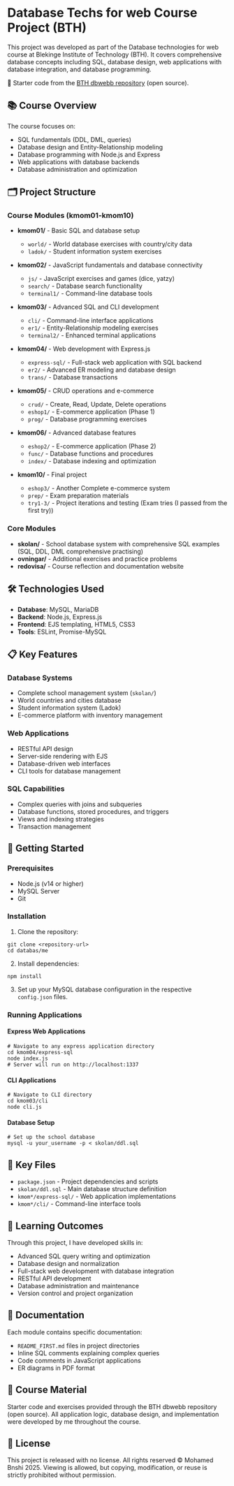# Database Techs for web Course Project (BTH)

This project was developed as part of the Database technologies for web course at Blekinge Institute of Technology (BTH). It covers comprehensive database concepts including SQL, database design, web applications with database integration, and database programming.

🔹 Starter code from the [BTH dbwebb repository](https://github.com/dbwebb-se/databas) (open source).

## 📚 Course Overview

The course focuses on:
- SQL fundamentals (DDL, DML, queries)
- Database design and Entity-Relationship modeling
- Database programming with Node.js and Express
- Web applications with database backends
- Database administration and optimization

## 🗂️ Project Structure

### Course Modules (kmom01-kmom10)

- **kmom01/** - Basic SQL and database setup
  - `world/` - World database exercises with country/city data
  - `ladok/` - Student information system exercises

- **kmom02/** - JavaScript fundamentals and database connectivity
  - `js/` - JavaScript exercises and games (dice, yatzy)
  - `search/` - Database search functionality
  - `terminal1/` - Command-line database tools

- **kmom03/** - Advanced SQL and CLI development
  - `cli/` - Command-line interface applications
  - `er1/` - Entity-Relationship modeling exercises
  - `terminal2/` - Enhanced terminal applications

- **kmom04/** - Web development with Express.js
  - `express-sql/` - Full-stack web application with SQL backend
  - `er2/` - Advanced ER modeling and database design
  - `trans/` - Database transactions

- **kmom05/** - CRUD operations and e-commerce
  - `crud/` - Create, Read, Update, Delete operations
  - `eshop1/` - E-commerce application (Phase 1)
  - `prog/` - Database programming exercises

- **kmom06/** - Advanced database features
  - `eshop2/` - E-commerce application (Phase 2)
  - `func/` - Database functions and procedures
  - `index/` - Database indexing and optimization

- **kmom10/** - Final project
  - `eshop3/` - Another Complete e-commerce system
  - `prep/` - Exam preparation materials
  - `try1-3/` - Project iterations and testing (Exam tries (I passed from the first try))

### Core Modules

- **skolan/** - School database system with comprehensive SQL examples (SQL, DDL, DML comprehensive practising)
- **ovningar/** - Additional exercises and practice problems
- **redovisa/** - Course reflection and documentation website

## 🛠️ Technologies Used

- **Database**: MySQL, MariaDB
- **Backend**: Node.js, Express.js
- **Frontend**: EJS templating, HTML5, CSS3
- **Tools**: ESLint, Promise-MySQL

## 📋 Key Features

### Database Systems
- Complete school management system (`skolan/`)
- World countries and cities database
- Student information system (Ladok)
- E-commerce platform with inventory management

### Web Applications
- RESTful API design
- Server-side rendering with EJS
- Database-driven web interfaces
- CLI tools for database management

### SQL Capabilities
- Complex queries with joins and subqueries
- Database functions, stored procedures, and triggers
- Views and indexing strategies
- Transaction management

## 🚀 Getting Started

### Prerequisites
- Node.js (v14 or higher)
- MySQL Server
- Git

### Installation

1. Clone the repository:
```
git clone <repository-url>
cd databas/me
```

2. Install dependencies:
```
npm install
```

3. Set up your MySQL database configuration in the respective `config.json` files.

### Running Applications

#### Express Web Applications
```
# Navigate to any express application directory
cd kmom04/express-sql
node index.js
# Server will run on http://localhost:1337
```

#### CLI Applications
```
# Navigate to CLI directory
cd kmom03/cli
node cli.js
```

#### Database Setup
```
# Set up the school database
mysql -u your_username -p < skolan/ddl.sql
```

## 📁 Key Files

- `package.json` - Project dependencies and scripts
- `skolan/ddl.sql` - Main database structure definition
- `kmom*/express-sql/` - Web application implementations
- `kmom*/cli/` - Command-line interface tools

## 🎯 Learning Outcomes

Through this project, I have developed skills in:
- Advanced SQL query writing and optimization
- Database design and normalization
- Full-stack web development with database integration
- RESTful API development
- Database administration and maintenance
- Version control and project organization

## 📝 Documentation

Each module contains specific documentation:
- `README_FIRST.md` files in project directories
- Inline SQL comments explaining complex queries
- Code comments in JavaScript applications
- ER diagrams in PDF format

## 🔹 Course Material

Starter code and exercises provided through the BTH dbwebb repository (open source).
All application logic, database design, and implementation were developed by me throughout the course.

## 📄 License

This project is released with no license.
All rights reserved © Mohamed Bnshi 2025.
Viewing is allowed, but copying, modification, or reuse is strictly prohibited without permission.